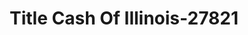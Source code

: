 ---
f_zip-code: 62656
f_state-code: IL
title: Title Cash Of Illinois-27821
f_phone: 217-735-4991
f_city-only: Lincoln
f_address: 413 Keokuk Street Lincoln
f_location-unique-id: '27821'
slug: title-cash-of-illinois-27821
updated-on: '2024-05-30T13:46:58.046Z'
created-on: '2024-05-30T13:36:59.803Z'
published-on: '2024-05-30T13:54:32.469Z'
f_city-state: cms/city/lincoln-il.md
f_company: cms/company/title-cash-of-illinois.md
f_state: cms/state/illinois.md
layout: '[payday-loan].html'
tags: payday-loan
---